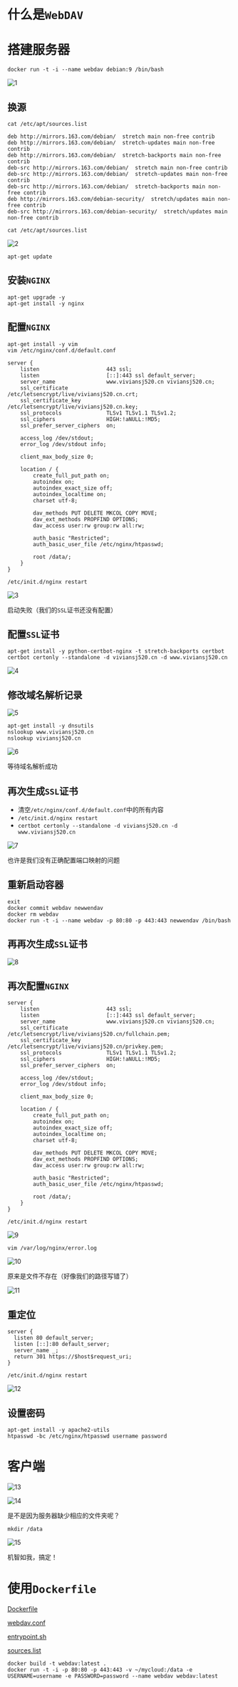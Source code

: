 # 什么是`WebDAV` #

# 搭建服务器 #

```shell
docker run -t -i --name webdav debian:9 /bin/bash
```

![1](1.jpg)

## 换源 ##

```shell
cat /etc/apt/sources.list
```

```shell
deb http://mirrors.163.com/debian/  stretch main non-free contrib
deb http://mirrors.163.com/debian/  stretch-updates main non-free contrib
deb http://mirrors.163.com/debian/  stretch-backports main non-free contrib
deb-src http://mirrors.163.com/debian/  stretch main non-free contrib
deb-src http://mirrors.163.com/debian/  stretch-updates main non-free contrib
deb-src http://mirrors.163.com/debian/  stretch-backports main non-free contrib
deb http://mirrors.163.com/debian-security/  stretch/updates main non-free contrib
deb-src http://mirrors.163.com/debian-security/  stretch/updates main non-free contrib
```

```shell
cat /etc/apt/sources.list
```

![2](2.jpg)

```shell
apt-get update
```

## 安装`NGINX` ##

```shell
apt-get upgrade -y
apt-get install -y nginx
```

## 配置`NGINX` #

```shell
apt-get install -y vim
vim /etc/nginx/conf.d/default.conf
```

```shell
server {
    listen                     443 ssl;
    listen                     [::]:443 ssl default_server;
    server_name                www.viviansj520.cn viviansj520.cn;
    ssl_certificate            /etc/letsencrypt/live/viviansj520.cn.crt;
    ssl_certificate_key        /etc/letsencrypt/live/viviansj520.cn.key;
    ssl_protocols              TLSv1 TLSv1.1 TLSv1.2;
    ssl_ciphers                HIGH:!aNULL:!MD5;
    ssl_prefer_server_ciphers  on;
    
    access_log /dev/stdout;
    error_log /dev/stdout info;

    client_max_body_size 0;
    
    location / {
        create_full_put_path on;
        autoindex on;
        autoindex_exact_size off;
        autoindex_localtime on;
        charset utf-8;

        dav_methods PUT DELETE MKCOL COPY MOVE;
        dav_ext_methods PROPFIND OPTIONS;
        dav_access user:rw group:rw all:rw;

        auth_basic "Restricted";
    	auth_basic_user_file /etc/nginx/htpasswd;

        root /data/;
    }
}
```

```shell
/etc/init.d/nginx restart
```

![3](3.jpg)

启动失败（我们的`SSL`证书还没有配置）

## 配置`SSL`证书 ##

```shell
apt-get install -y python-certbot-nginx -t stretch-backports certbot
certbot certonly --standalone -d viviansj520.cn -d www.viviansj520.cn
```

![4](4.jpg)

## 修改域名解析记录 ##

![5](5.jpg)

```shell
apt-get install -y dnsutils
nslookup www.viviansj520.cn
nslookup viviansj520.cn
```

![6](6.jpg)

等待域名解析成功

## 再次生成`SSL`证书 ##

+ 清空`/etc/nginx/conf.d/default.conf`中的所有内容
+ `/etc/init.d/nginx restart`
+ `certbot certonly --standalone -d viviansj520.cn -d www.viviansj520.cn`

![7](7.jpg)

也许是我们没有正确配置端口映射的问题

## 重新启动容器 ##

```shell
exit
docker commit webdav newwendav
docker rm webdav
docker run -t -i --name webdav -p 80:80 -p 443:443 newwendav /bin/bash
```

## 再再次生成`SSL`证书 ##

![8](8.jpg)

## 再次配置`NGINX` ##

```shell
server {
    listen                     443 ssl;
    listen                     [::]:443 ssl default_server;
    server_name                www.viviansj520.cn viviansj520.cn;
    ssl_certificate            /etc/letsencrypt/live/viviansj520.cn/fullchain.pem;
    ssl_certificate_key        /etc/letsencrypt/live/viviansj520.cn/privkey.pem;
    ssl_protocols              TLSv1 TLSv1.1 TLSv1.2;
    ssl_ciphers                HIGH:!aNULL:!MD5;
    ssl_prefer_server_ciphers  on;
    
    access_log /dev/stdout;
    error_log /dev/stdout info;

    client_max_body_size 0;
    
    location / {
        create_full_put_path on;
        autoindex on;
        autoindex_exact_size off;
        autoindex_localtime on;
        charset utf-8;

        dav_methods PUT DELETE MKCOL COPY MOVE;
        dav_ext_methods PROPFIND OPTIONS;
        dav_access user:rw group:rw all:rw;

        auth_basic "Restricted";
    	auth_basic_user_file /etc/nginx/htpasswd;

        root /data/;
    }
}
```

```shell
/etc/init.d/nginx restart
```

![9](9.jpg)

```shell
vim /var/log/nginx/error.log
```

![10](10.jpg)

原来是文件不存在（好像我们的路径写错了）

![11](11.jpg)

## 重定位 ##

```shell
server {
  listen 80 default_server;
  listen [::]:80 default_server;
  server_name _;
  return 301 https://$host$request_uri;
}
```

```shell
/etc/init.d/nginx restart
```

![12](12.jpg)

## 设置密码 ##

```shell
apt-get install -y apache2-utils
htpasswd -bc /etc/nginx/htpasswd username password
```

# 客户端 #

![13](13.jpg)

![14](14.jpg)

是不是因为服务器缺少相应的文件夹呢？

```shell
mkdir /data
```

![15](15.jpg)

机智如我，搞定！

# 使用`Dockerfile` #

[Dockerfile](Docker/Dockerfile)

[webdav.conf](Docker/webdav.conf)

[entrypoint.sh](Docker/entrypoint.sh)

[sources.list](Docker/sources.list)

```shell
docker build -t webdav:latest .
docker run -t -i -p 80:80 -p 443:443 -v ~/mycloud:/data -e USERNAME=username -e PASSWORD=password --name webdav webdav:latest
```
